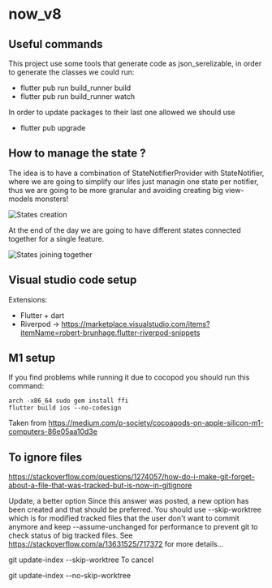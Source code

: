 # now_v8

## Useful commands

This project use some tools that generate code as json_serelizable, in order to generate the classes we could run:

* flutter pub run build_runner build 
* flutter pub run build_runner watch

In order to update packages to their last one allowed we should use 

* flutter pub upgrade

## How to manage the state ?

The idea is to have a combination of StateNotifierProvider with StateNotifier, where we are going to simplify our lifes just managin one state per notifier, thus we are going to be more granular and avoiding creating big view-models monsters!

![States creation](https://drive.google.com/uc?export=view&id=10kBk4MN9ye6ztBe9eUyaCPNvPVj2rKtW)

At the end of the day we are going to have different states connected together for a single feature.

![States joining together](https://drive.google.com/uc?export=view&id=1h6hTIE6xJ-LIx_fvrN6GKLt-IvjpWpwi)

## Visual studio code setup

Extensions:
* Flutter + dart
* Riverpod -> https://marketplace.visualstudio.com/items?itemName=robert-brunhage.flutter-riverpod-snippets

## M1 setup

If you find problems while running it due to cocopod you should run this command:

```
arch -x86_64 sudo gem install ffi
flutter build ios --no-codesign
```

Taken from https://medium.com/p-society/cocoapods-on-apple-silicon-m1-computers-86e05aa10d3e


## To ignore files

https://stackoverflow.com/questions/1274057/how-do-i-make-git-forget-about-a-file-that-was-tracked-but-is-now-in-gitignore

Update, a better option
Since this answer was posted, a new option has been created and that should be preferred. You should use --skip-worktree which is for modified tracked files that the user don't want to commit anymore and keep --assume-unchanged for performance to prevent git to check status of big tracked files. See https://stackoverflow.com/a/13631525/717372 for more details...

git update-index --skip-worktree <file>
To cancel

git update-index --no-skip-worktree <file>


